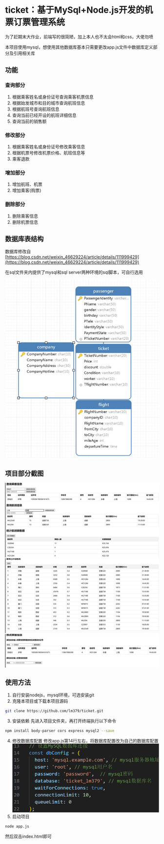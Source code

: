 # ticket：基于MySql+Node.js开发的机票订票管理系统

为了赶期末大作业，前端写的很简陋，加上本人也不太会html和css，大佬勿喷

本项目使用mysql，想使用其他数据库基本只需要更改app.js文件中数据库定义部分及引用相关库

## 功能

### 查询部分

1. 根据乘客姓名或身份证号查询乘客机票信息
2. 根据始发城市和目的城市查询航班信息
3. 根据航班号查询航班信息
4. 查询当前已经开设的航班详细信息
5. 查询当前的销售额

### 修改部分

1. 根据乘客姓名或身份证号修改乘客信息
2. 根据机票号修改机票价格、航班信息等
3. 乘客退款

### 增加部分

1. 增加航班、机票
2. 增加乘客(购票)

### 删除部分

1. 删除乘客信息
2. 删除机票信息

## 数据库表结构

数据库修改自 [https://blog.csdn.net/weixin_46629224/article/details/111999429](https://blog.csdn.net/weixin_46629224/article/details/111999429)

在sql文件夹内提供了mysql和sql server两种环境的sql脚本，可自行选用

![1718255363815](image/README/1718255363815.png)

## 项目部分截图

![1718256199727](image/README/1718256199727.png)
![1718256222695](image/README/1718256222695.png)
![1718256250557](image/README/1718256250557.png)

## 使用方法

1. 自行安装nodejs，mysql环境，可选安装git
2. 克隆本项目或下载本项目源码

```bash
git clone https://github.com/lm379/ticket.git
```

3. 安装依赖
   先进入项目文件夹，再打开终端执行以下命令

```bash
npm install body-parser cors express mysql2 --save
```

4. 修改数据库配置
   修改app.js第14行左右，将数据库配置改为自己的数据库配置
   ![1718256456364](image/README/1718256456364.png)
5. 启动项目

```bash
node app.js
```

然后双击index.html即可
